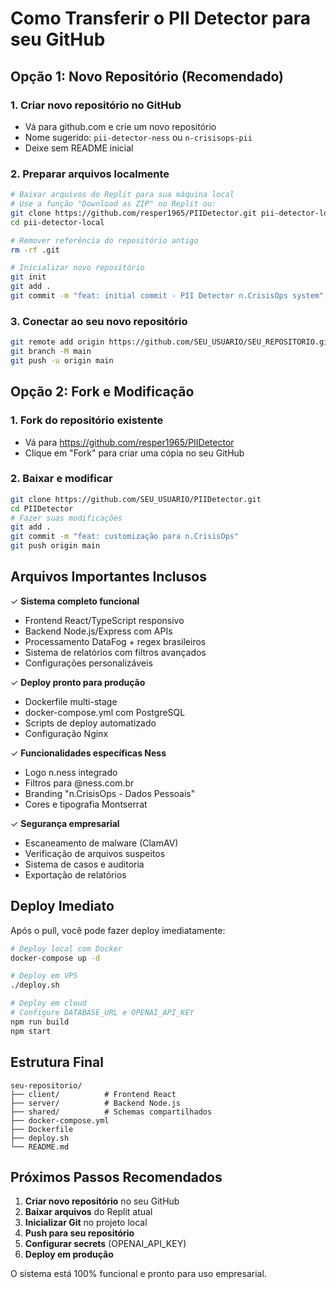 # Como Transferir o PII Detector para seu GitHub

## Opção 1: Novo Repositório (Recomendado)

### 1. Criar novo repositório no GitHub
- Vá para github.com e crie um novo repositório
- Nome sugerido: `pii-detector-ness` ou `n-crisisops-pii`
- Deixe sem README inicial

### 2. Preparar arquivos localmente
```bash
# Baixar arquivos do Replit para sua máquina local
# Use a função "Download as ZIP" no Replit ou:
git clone https://github.com/resper1965/PIIDetector.git pii-detector-local
cd pii-detector-local

# Remover referência do repositório antigo
rm -rf .git

# Inicializar novo repositório
git init
git add .
git commit -m "feat: initial commit - PII Detector n.CrisisOps system"
```

### 3. Conectar ao seu novo repositório
```bash
git remote add origin https://github.com/SEU_USUARIO/SEU_REPOSITORIO.git
git branch -M main
git push -u origin main
```

## Opção 2: Fork e Modificação

### 1. Fork do repositório existente
- Vá para https://github.com/resper1965/PIIDetector
- Clique em "Fork" para criar uma cópia no seu GitHub

### 2. Baixar e modificar
```bash
git clone https://github.com/SEU_USUARIO/PIIDetector.git
cd PIIDetector
# Fazer suas modificações
git add .
git commit -m "feat: customização para n.CrisisOps"
git push origin main
```

## Arquivos Importantes Inclusos

✓ **Sistema completo funcional**
- Frontend React/TypeScript responsivo
- Backend Node.js/Express com APIs
- Processamento DataFog + regex brasileiros
- Sistema de relatórios com filtros avançados
- Configurações personalizáveis

✓ **Deploy pronto para produção**
- Dockerfile multi-stage
- docker-compose.yml com PostgreSQL
- Scripts de deploy automatizado
- Configuração Nginx

✓ **Funcionalidades específicas Ness**
- Logo n.ness integrado
- Filtros para @ness.com.br
- Branding "n.CrisisOps - Dados Pessoais"
- Cores e tipografia Montserrat

✓ **Segurança empresarial**
- Escaneamento de malware (ClamAV)
- Verificação de arquivos suspeitos
- Sistema de casos e auditoria
- Exportação de relatórios

## Deploy Imediato

Após o pull, você pode fazer deploy imediatamente:

```bash
# Deploy local com Docker
docker-compose up -d

# Deploy em VPS
./deploy.sh

# Deploy em cloud
# Configure DATABASE_URL e OPENAI_API_KEY
npm run build
npm start
```

## Estrutura Final

```
seu-repositorio/
├── client/          # Frontend React
├── server/          # Backend Node.js
├── shared/          # Schemas compartilhados
├── docker-compose.yml
├── Dockerfile
├── deploy.sh
└── README.md
```

## Próximos Passos Recomendados

1. **Criar novo repositório** no seu GitHub
2. **Baixar arquivos** do Replit atual
3. **Inicializar Git** no projeto local
4. **Push para seu repositório**
5. **Configurar secrets** (OPENAI_API_KEY)
6. **Deploy em produção**

O sistema está 100% funcional e pronto para uso empresarial.